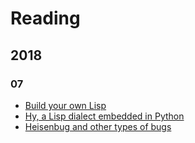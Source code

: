 # Reading

## 2018

### 07

* [Build your own Lisp](http://www.buildyourownlisp.com)
* [Hy, a Lisp dialect embedded in Python](http://docs.hylang.org/en/stable/)
* [Heisenbug and other types of bugs](https://en.wikipedia.org/wiki/Heisenbug)

